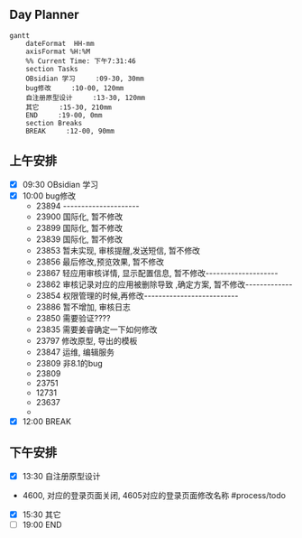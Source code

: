 ## Day Planner
```mermaid
gantt
    dateFormat  HH-mm
    axisFormat %H:%M
    %% Current Time: 下午7:31:46
    section Tasks
    OBsidian 学习     :09-30, 30mm
    bug修改     :10-00, 120mm
    自注册原型设计     :13-30, 120mm
    其它     :15-30, 210mm
    END     :19-00, 0mm
    section Breaks
    BREAK     :12-00, 90mm
```

## 上午安排
- [x] 09:30 OBsidian 学习
- [x] 10:00 bug修改
	- 23894 ---------------------
	- 23900 国际化, 暂不修改
	- 23899 国际化, 暂不修改
	- 23839 国际化, 暂不修改
	- 23853 暂未实现, 审核提醒,发送短信, 暂不修改
	- 23856 最后修改,预览效果, 暂不修改
	- 23867 轻应用审核详情, 显示配置信息,   暂不修改--------------------
	- 23862 审核记录对应的应用被删除导致 ,确定方案, 暂不修改-------------
	- 23854 权限管理的时候,再修改--------------------------
	- 23886 暂不增加, 审核日志
	- 23850 需要验证????
	- 23835 需要姜睿确定一下如何修改
	- 23797 修改原型, 导出的模板
	- 23847 运维, 编辑服务
	- 23809 非8.1的bug
	- 23809 
	- 23751 
	- 12731 
	- 23637 
	- 
- [x] 12:00 BREAK

## 下午安排
- [x] 13:30 自注册原型设计
- 4600, 对应的登录页面关闭, 4605对应的登录页面修改名称 #process/todo 
- [x] 15:30 其它
- [ ] 19:00 END